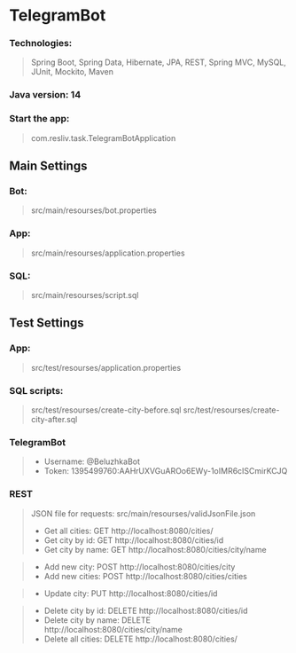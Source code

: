 # TelegramBot

### Technologies: 
> Spring Boot, Spring Data, Hibernate, JPA, REST, Spring MVC, MySQL, JUnit, Mockito, Maven
### Java version: 14

### Start the app:
> com.resliv.task.TelegramBotApplication 
## Main Settings
### Bot:
> src/main/resourses/bot.properties
### App:
> src/main/resourses/application.properties
### SQL:
> src/main/resourses/script.sql

## Test Settings
### App:
> src/test/resourses/application.properties
### SQL scripts:
> src/test/resourses/create-city-before.sql 
> src/test/resourses/create-city-after.sql



### TelegramBot
> - Username: @BeluzhkaBot
> - Token: 1395499760:AAHrUXVGuAROo6EWy-1oIMR6cISCmirKCJQ

### REST
> JSON file for requests: src/main/resourses/validJsonFile.json
> - Get all cities: GET http://localhost:8080/cities/ 
> - Get city by id: GET http://localhost:8080/cities/id
> - Get city by name: GET http://localhost:8080/cities/city/name

> - Add new city: POST http://localhost:8080/cities/city
> - Add new cities: POST http://localhost:8080/cities/cities

> - Update city: PUT http://localhost:8080/cities/id

> - Delete city by id: DELETE http://localhost:8080/cities/id
> - Delete city by name: DELETE http://localhost:8080/cities/city/name
> - Delete all cities: DELETE http://localhost:8080/cities/
